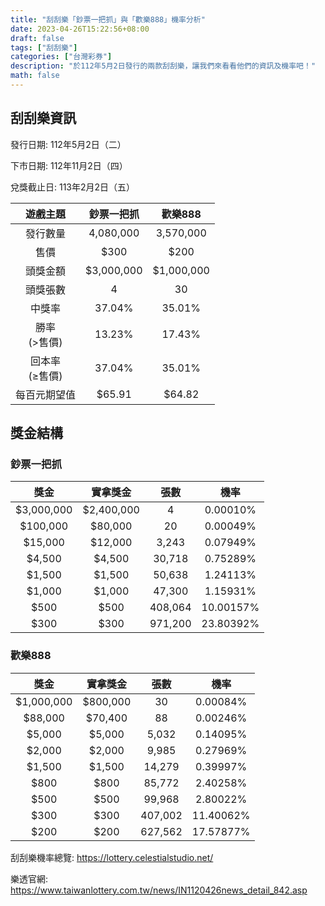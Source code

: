 ```yaml
---
title: "刮刮樂「鈔票一把抓」與「歡樂888」機率分析"
date: 2023-04-26T15:22:56+08:00
draft: false
tags: ["刮刮樂"]
categories: ["台灣彩券"]
description: "於112年5月2日發行的兩款刮刮樂，讓我們來看看他們的資訊及機率吧！"
math: false
---
```

<!--more-->

## 刮刮樂資訊
發行日期: 112年5月2日（二）

下市日期: 112年11月2日（四）

兌獎截止日: 113年2月2日（五）

| 遊戲主題 | 鈔票一把抓 | 歡樂888 |
| :-: | :-: | :-: |
| 發行數量 | 4,080,000 | 3,570,000 |
| 售價 | $300 | $200 |
| 頭獎金額 | $3,000,000 | $1,000,000 |
| 頭獎張數 | 4 | 30 |
| 中獎率 | 37.04% | 35.01% |
| 勝率<br/>(>售價) | 13.23% | 17.43% |
| 回本率<br/>(≥售價) | 37.04% | 35.01% |
| 每百元期望值 | $65.91 | $64.82 |

## 獎金結構
### 鈔票一把抓
| 獎金        | 實拿獎金   | 張數     | 機率       |
| :--------: | :-------: | :------: | :--------: |
| $3,000,000 | $2,400,000| 4        | 0.00010%   |
| $100,000   | $80,000   | 20       | 0.00049%   |
| $15,000    | $12,000   | 3,243    | 0.07949%   |
| $4,500     | $4,500    | 30,718   | 0.75289%   |
| $1,500     | $1,500    | 50,638   | 1.24113%   |
| $1,000     | $1,000    | 47,300   | 1.15931%   |
| $500       | $500      | 408,064  | 10.00157%  |
| $300       | $300      | 971,200  | 23.80392%  |

### 歡樂888
| 獎金        | 實拿獎金   | 張數     | 機率       |
| :--------: | :-------: | :------: | :--------: |
| $1,000,000 | $800,000  | 30       | 0.00084%   |
| $88,000    | $70,400   | 88       | 0.00246%   |
| $5,000     | $5,000    | 5,032    | 0.14095%   |
| $2,000     | $2,000    | 9,985    | 0.27969%   |
| $1,500     | $1,500    | 14,279   | 0.39997%   |
| $800       | $800      | 85,772   | 2.40258%   |
| $500       | $500      | 99,968   | 2.80022%   |
| $300       | $300      | 407,002  | 11.40062%  |
| $200       | $200      | 627,562  | 17.57877%  |


刮刮樂機率總覽: https://lottery.celestialstudio.net/

樂透官網: https://www.taiwanlottery.com.tw/news/IN1120426news_detail_842.asp